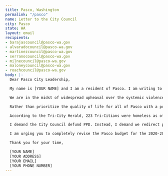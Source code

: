 ```yaml
---
title: Pasco, Washington
permalink: "/pasco"
name: Letter to the City Council
city: Pasco
state: WA
layout: email
recipients:
- barajascouncil@pasco-wa.gov
- alvaradocouncil@pasco-wa.gov
- martinezcouncil@pasco-wa.gov
- serranocouncil@pasco-wa.gov
- milnecouncil@pasco-wa.gov
- maloneycouncil@pasco-wa.gov
- roachcouncil@pasco-wa.gov
body: |-
  Dear Pasco City Leadership,

  My name is [YOUR NAME] and I am a resident of Pasco. I am writing to demand that the City Council adopt a People’s Budget that prioritizes community wellbeing and redirects funding away from the police.

  We are in the midst of widespread upheaval over the systemic violence of policing. I will no longer accept empty gestures and suggestions of “reform.” I am demanding that my voice be heard now, and that real change be made to the way this city allocates its resources.

  Rather than prioritize the quality of life for all of Pasco with a proportional budget, Pasco chooses to prioritize PPD. In the 2019-2020 budget, the PPD was allocated a budget of $35,524,184 accounting for 35.5% of Pasco’s total budget. Meanwhile, the PPD is guilty of several cases of police brutality, including murder as recently as May 2020. This money can be spent in other ways that are proven to be more effective in improving community safety and wellness.

  According to the Tri-City Herald, 223 Tri-Citians were homeless as of 2017, however the pandemic’s severe economic consequences has likely caused this number to increase. Support for communities in need is necessary now, more than ever. But instead, Pasco has chosen to prioritize PPD over funding services for the homeless many of whom are facing mental health problems and drug addiction.

  I demand the City Council defund PPD. Instead, I demand we redirect police funding to improving mental health response teams, homeless shelters, and funding drug addiction treatment centers. I join the calls of those across the country to defund the police. I demand a budget that adequately and effectively meets the needs of at-risk Pasco residents. I demand a budget that supports community well-being, rather than empowers the police forces that tear them apart.

  I am urging you to completely revise the Pasco budget for the 2020-2021 fiscal year. You need to adopt a People’s Budget. Public opinion is with me.

  Thank you for your time,

  [YOUR NAME]
  [YOUR ADDRESS]
  [YOUR EMAIL]
  [YOUR PHONE NUMBER]
---
```


